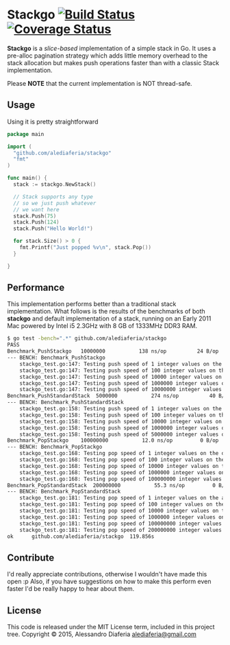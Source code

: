 # Stackgo [![Build Status](https://secure.travis-ci.org/alediaferia/stackgo.svg)](http://travis-ci.org/alediaferia/stackgo) [![Coverage Status](https://coveralls.io/repos/alediaferia/stackgo/badge.svg?branch=travis)](https://coveralls.io/r/alediaferia/stackgo?branch=travis)

**Stackgo** is a *slice-based* implementation of a simple stack in Go.
It uses a pre-alloc pagination strategy which adds little memory overhead to the stack allocation
but makes push operations faster than with a classic Stack implementation.

Please **NOTE** that the current implementation is NOT thread-safe.

## Usage

Using it is pretty straightforward

```go
package main

import (
  "github.com/alediaferia/stackgo"
  "fmt"
)

func main() {
  stack := stackgo.NewStack()

  // Stack supports any type
  // so we just push whatever
  // we want here
  stack.Push(75)
  stack.Push(124)
  stack.Push("Hello World!")

  for stack.Size() > 0 {
    fmt.Printf("Just popped %v\n", stack.Pop())
  }

}
```

## Performance

This implementation performs better than a traditional stack implementation.
What follows is the results of the benchmarks of both **stackgo** and default implementation of a stack, running on an Early 2011 Mac powered by Intel i5 2.3GHz with 8 GB of 1333MHz DDR3 RAM.

```bash
$ go test -bench=".*" github.com/alediaferia/stackgo
PASS
Benchmark_PushStackgo	10000000	       138 ns/op	      24 B/op	       1 allocs/op
--- BENCH: Benchmark_PushStackgo
	stackgo_test.go:147: Testing push speed of 1 integer values on the default Stack implementation
	stackgo_test.go:147: Testing push speed of 100 integer values on the default Stack implementation
	stackgo_test.go:147: Testing push speed of 10000 integer values on the default Stack implementation
	stackgo_test.go:147: Testing push speed of 1000000 integer values on the default Stack implementation
	stackgo_test.go:147: Testing push speed of 10000000 integer values on the default Stack implementation
Benchmark_PushStandardStack	 5000000	       274 ns/op	      40 B/op	       2 allocs/op
--- BENCH: Benchmark_PushStandardStack
	stackgo_test.go:158: Testing push speed of 1 integer values on the alternate Stack implementation
	stackgo_test.go:158: Testing push speed of 100 integer values on the alternate Stack implementation
	stackgo_test.go:158: Testing push speed of 10000 integer values on the alternate Stack implementation
	stackgo_test.go:158: Testing push speed of 1000000 integer values on the alternate Stack implementation
	stackgo_test.go:158: Testing push speed of 5000000 integer values on the alternate Stack implementation
Benchmark_PopStackgo	100000000	        12.0 ns/op	       0 B/op	       0 allocs/op
--- BENCH: Benchmark_PopStackgo
	stackgo_test.go:168: Testing pop speed of 1 integer values on the default Stack implementation
	stackgo_test.go:168: Testing pop speed of 100 integer values on the default Stack implementation
	stackgo_test.go:168: Testing pop speed of 10000 integer values on the default Stack implementation
	stackgo_test.go:168: Testing pop speed of 1000000 integer values on the default Stack implementation
	stackgo_test.go:168: Testing pop speed of 100000000 integer values on the default Stack implementation
Benchmark_PopStandardStack	200000000	        55.3 ns/op	       0 B/op	       0 allocs/op
--- BENCH: Benchmark_PopStandardStack
	stackgo_test.go:181: Testing pop speed of 1 integer values on the alternate Stack implementation
	stackgo_test.go:181: Testing pop speed of 100 integer values on the alternate Stack implementation
	stackgo_test.go:181: Testing pop speed of 10000 integer values on the alternate Stack implementation
	stackgo_test.go:181: Testing pop speed of 1000000 integer values on the alternate Stack implementation
	stackgo_test.go:181: Testing pop speed of 100000000 integer values on the alternate Stack implementation
	stackgo_test.go:181: Testing pop speed of 200000000 integer values on the alternate Stack implementation
ok  	github.com/alediaferia/stackgo	119.856s
```

## Contribute
I'd really appreciate contributions, otherwise I wouldn't have made this open :p
Also, if you have suggestions on how to make this perform even faster I'd be really happy to hear about them.

## License
This code is released under the MIT License term, included in this project tree.
Copyright © 2015, Alessandro Diaferia <alediaferia@gmail.com>
